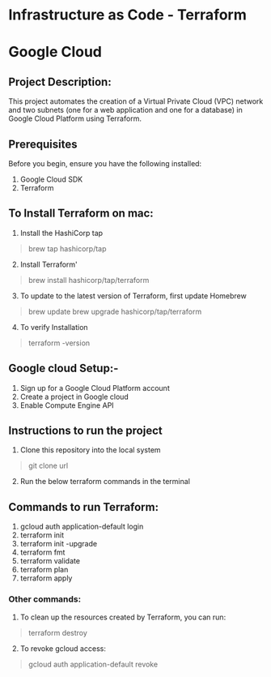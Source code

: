# Infrastructure as Code - Terraform

# Google Cloud 

## Project Description:
This project automates the creation of a Virtual Private Cloud (VPC) network and two subnets (one for a web application and one for a database) in Google Cloud Platform using Terraform.

## Prerequisites
Before you begin, ensure you have the following installed:
1. Google Cloud SDK
2. Terraform

## To Install Terraform on mac:
1. Install the HashiCorp tap
> brew tap hashicorp/tap
2. Install Terraform'
> brew install hashicorp/tap/terraform
3. To update to the latest version of Terraform, first update Homebrew
> brew update
> brew upgrade hashicorp/tap/terraform
4. To verify Installation
> terraform -version

## Google cloud Setup:-
1. Sign up for a Google Cloud Platform account
2. Create a project in Google cloud
3. Enable Compute Engine API

## Instructions to run the project
1. Clone this repository into the local system 
> git clone url
2. Run the below terraform commands in the terminal
   
## Commands to run Terraform:
1. gcloud auth application-default login
2. terraform init
3. terraform init -upgrade
4. terraform fmt
5. terraform validate
6. terraform plan
7. terraform apply

### Other commands:
1. To clean up the resources created by Terraform, you can run:
> terraform destroy
2. To revoke gcloud access:
> gcloud auth application-default revoke
